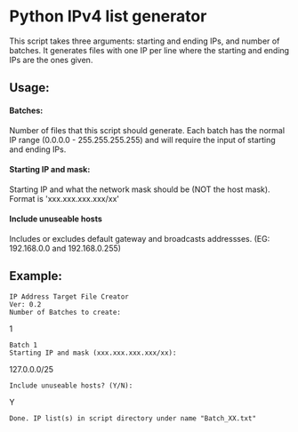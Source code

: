 # Python IPv4 list generator

This script takes three arguments: starting and ending IPs, and number of batches.
It generates files with one IP per line where the starting and ending IPs are the ones given.

## Usage:

#### Batches: 

Number of files that this script should generate. Each batch has the normal IP range (0.0.0.0 - 255.255.255.255)
and will require the input of starting and ending IPs.

#### Starting IP and mask:
Starting IP and what the network mask should be (NOT the host mask). 
Format is 'xxx.xxx.xxx.xxx/xx'

#### Include unuseable hosts
Includes or excludes default gateway and broadcasts addressses. (EG: 192.168.0.0 and 192.168.0.255)
	
	
## Example:

	IP Address Target File Creator
	Ver: 0.2
	Number of Batches to create:

1

	Batch 1
	Starting IP and mask (xxx.xxx.xxx.xxx/xx): 

127.0.0.0/25

	Include unuseable hosts? (Y/N):

Y

	Done. IP list(s) in script directory under name "Batch_XX.txt"
